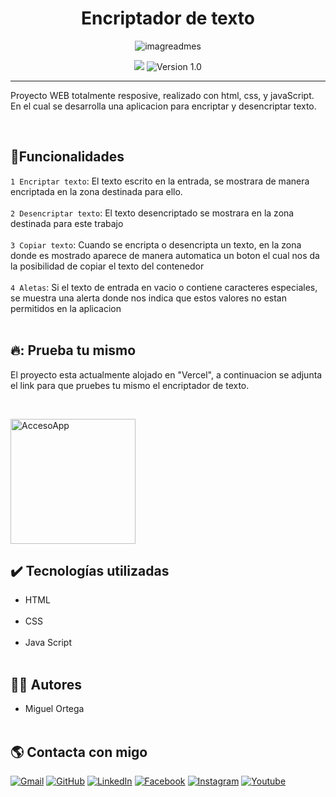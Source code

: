 <h1 align="center">Encriptador de texto</h1>
<p align="center">
  <img src="https://github.com/user-attachments/assets/88837a32-2a82-444a-8cde-854568bcfd69" alt="imagreadmes">
</p>

<p align="center">
  <img src="https://img.shields.io/github/stars/KhadaJhiin?style=social">
  <img src="https://img.shields.io/badge/Version-1.0-blue" alt="Version 1.0">
</p>

------------------
<p>Proyecto WEB totalmente resposive, realizado con html, css, y javaScript. En el cual se desarrolla una aplicacion para encriptar y 
  desencriptar texto. 
</p><br>

## :hammer:Funcionalidades
`1 Encriptar texto`: El texto escrito en la entrada, se mostrara de manera encriptada en la zona destinada para ello. <br><br>
`2 Desencriptar texto`: El texto desencriptado se mostrara en la zona destinada para este trabajo <br><br>
`3 Copiar texto`: Cuando se encripta o desencripta un texto, en la zona donde es mostrado aparece de manera automatica un boton el cual nos da la posibilidad de copiar el texto del contenedor<br><br>
`4 Aletas`: Si el texto de entrada en vacio o contiene caracteres especiales, se muestra una alerta donde nos indica que estos valores no estan permitidos en la aplicacion<br><br>
## 🔥: Prueba tu mismo
<p>El proyecto esta actualmente alojado en "Vercel", a continuacion se adjunta el link para que pruebes tu mismo el encriptador de texto.</p><br>

<p>
  <a href="https://challenge-encriptador-texto-tau.vercel.app/">
    <img src="https://github.com/user-attachments/assets/bae99681-30c7-4c20-86fe-6fe0bf267d1a" alt="AccesoApp" width="200">
  </a>
</p>

## ✔️ Tecnologías utilizadas
* HTML <br><br>
* CSS <br><br>
* Java Script <br><br>

## 👨‍💼 Autores
* Miguel Ortega <br><br>

## :earth_americas: Contacta con migo
<p align="left">
	<a href="mailto:jose.miguel.ortega.g@gmail.com"><img src="https://img.icons8.com/bubbles/50/000000/gmail.png" alt="Gmail"/></a>
	<a href="https://github.com/KhadaJhiin"><img src="https://img.icons8.com/bubbles/50/000000/github.png" alt="GitHub"/></a>
	<a href="https://www.linkedin.com/in/jose-miguel-ortega-gaviria-648087204/"><img src="https://img.icons8.com/bubbles/50/000000/linkedin.png" alt="LinkedIn"/></a>
	<a href="https://www.facebook.com/josemiguel.ortega.5"><img src="https://img.icons8.com/bubbles/50/000000/facebook-new.png" alt="Facebook"/></a>
	<a href="https://www.instagram.com/joselo.ortega/"><img src="https://img.icons8.com/bubbles/50/000000/instagram.png" alt="Instagram"/></a>
	<a href="https://www.youtube.com/channel/UCMC7N9FRA7wncNXk-Yykh-A"><img src="https://img.icons8.com/bubbles/50/000000/youtube.png" alt="Youtube"/></a>	
</p>


